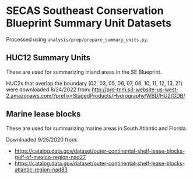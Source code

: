 # SECAS Southeast Conservation Blueprint Summary Unit Datasets

Processed using `analysis/prep/prepare_summary_units.py`.

## HUC12 Summary Units

These are used for summarizing inland areas in the SE Blueprint.

HUC2s that overlap the boundary (02, 03, 05, 06, 07, 08, 10, 11, 12, 13, 21)
were downloaded 8/24/2022 from: http://prd-tnm.s3-website-us-west-2.amazonaws.com/?prefix=StagedProducts/Hydrography/WBD/HU2/GDB/

## Marine lease blocks

These are used for summarizing marine areas in South Atlantic and Florida.

Downloaded 9/25/2020 from:

- https://catalog.data.gov/dataset/outer-continental-shelf-lease-blocks-gulf-of-mexico-region-nad27
- https://catalog.data.gov/dataset/outer-continental-shelf-lease-blocks-atlantic-region-nad83
